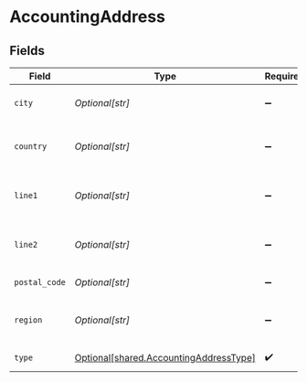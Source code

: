 # AccountingAddress


## Fields

| Field                                                                                      | Type                                                                                       | Required                                                                                   | Description                                                                                |
| ------------------------------------------------------------------------------------------ | ------------------------------------------------------------------------------------------ | ------------------------------------------------------------------------------------------ | ------------------------------------------------------------------------------------------ |
| `city`                                                                                     | *Optional[str]*                                                                            | :heavy_minus_sign:                                                                         | City of the customer address.                                                              |
| `country`                                                                                  | *Optional[str]*                                                                            | :heavy_minus_sign:                                                                         | Country of the customer address.                                                           |
| `line1`                                                                                    | *Optional[str]*                                                                            | :heavy_minus_sign:                                                                         | Line 1 of the customer address.                                                            |
| `line2`                                                                                    | *Optional[str]*                                                                            | :heavy_minus_sign:                                                                         | Line 2 of the customer address.                                                            |
| `postal_code`                                                                              | *Optional[str]*                                                                            | :heavy_minus_sign:                                                                         | Postal code or zip code.                                                                   |
| `region`                                                                                   | *Optional[str]*                                                                            | :heavy_minus_sign:                                                                         | Region of the customer address.                                                            |
| `type`                                                                                     | [Optional[shared.AccountingAddressType]](undefined/models/shared/accountingaddresstype.md) | :heavy_check_mark:                                                                         | The type of the address                                                                    |